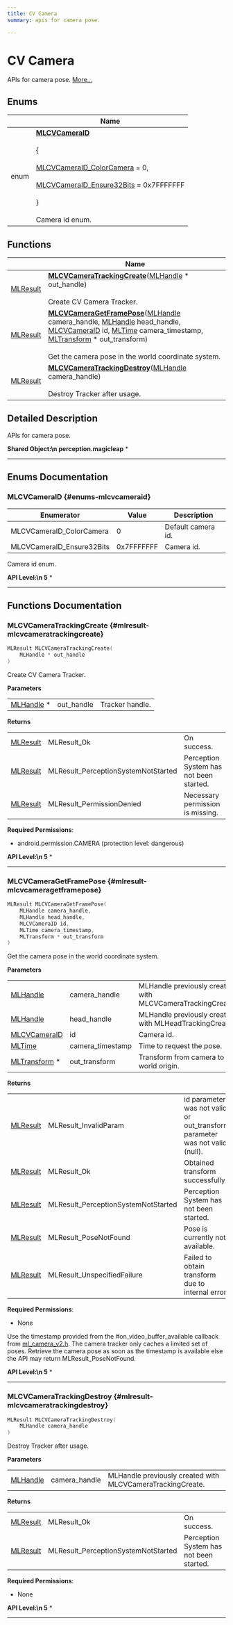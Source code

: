 ```yaml
---
title: CV Camera
summary: apis for camera pose. 

---
```


# CV Camera

APIs for camera pose.  [More...](#detailed-description)

## Enums

|                | Name           |
| -------------- | -------------- |
| enum | **[MLCVCameraID](/api-ref/api/Modules/group___c_v_camera/group___c_v_camera.md#enums-mlcvcameraid)** <br></br> { <br></br>[MLCVCameraID_ColorCamera](/api-ref/api/Modules/group___c_v_camera/group___c_v_camera.md#enums-mlcvcameraid-colorcamera) = 0,<br></br> [MLCVCameraID_Ensure32Bits](/api-ref/api/Modules/group___c_v_camera/group___c_v_camera.md#enums-mlcvcameraid-ensure32bits) = 0x7FFFFFFF<br></br>}<br></br>Camera id enum.  |

## Functions

|                | Name           |
| -------------- | -------------- |
| [MLResult](/api-ref/api/Modules/group___platform/group___platform.md#int32-t-mlresult) | **[MLCVCameraTrackingCreate](/api-ref/api/Modules/group___c_v_camera/group___c_v_camera.md#mlresult-mlcvcameratrackingcreate)**([MLHandle](/api-ref/api/Modules/group___platform/group___platform.md#uint64-t-mlhandle) * out_handle)<br></br>Create CV Camera Tracker.  |
| [MLResult](/api-ref/api/Modules/group___platform/group___platform.md#int32-t-mlresult) | **[MLCVCameraGetFramePose](/api-ref/api/Modules/group___c_v_camera/group___c_v_camera.md#mlresult-mlcvcameragetframepose)**([MLHandle](/api-ref/api/Modules/group___platform/group___platform.md#uint64-t-mlhandle) camera_handle, [MLHandle](/api-ref/api/Modules/group___platform/group___platform.md#uint64-t-mlhandle) head_handle, [MLCVCameraID](/api-ref/api/Modules/group___c_v_camera/group___c_v_camera.md#enums-mlcvcameraid) id, [MLTime](/api-ref/api/Modules/group___common/group___common.md#int64-t-mltime) camera_timestamp, [MLTransform](/api-ref/api/Modules/group___common/struct_m_l_transform.md) * out_transform)<br></br>Get the camera pose in the world coordinate system.  |
| [MLResult](/api-ref/api/Modules/group___platform/group___platform.md#int32-t-mlresult) | **[MLCVCameraTrackingDestroy](/api-ref/api/Modules/group___c_v_camera/group___c_v_camera.md#mlresult-mlcvcameratrackingdestroy)**([MLHandle](/api-ref/api/Modules/group___platform/group___platform.md#uint64-t-mlhandle) camera_handle)<br></br>Destroy Tracker after usage.  |

## Detailed Description

APIs for camera pose. 




**Shared Object:\n perception.magicleap**
  * 




-----------
## Enums Documentation

### MLCVCameraID {#enums-mlcvcameraid}

| Enumerator | Value | Description |
| ---------- | ----- | ----------- |
| MLCVCameraID_ColorCamera |  0| Default camera id. |
| MLCVCameraID_Ensure32Bits |  0x7FFFFFFF| Camera id. |



Camera id enum. 




**API Level:\n 5**
  * 




-----------



## Functions Documentation

### MLCVCameraTrackingCreate {#mlresult-mlcvcameratrackingcreate}

```cpp
MLResult MLCVCameraTrackingCreate(
    MLHandle * out_handle
)
```

Create CV Camera Tracker. 

**Parameters**

|  |   |   |
|--|--|--|
| [MLHandle](/api-ref/api/Modules/group___platform/group___platform.md#uint64-t-mlhandle) * |out_handle|Tracker handle.|

**Returns**

|  |   |   |
|--|--|--|
| [MLResult](/api-ref/api/Modules/group___platform/group___platform.md#int32-t-mlresult) |MLResult_Ok|On success. |
| [MLResult](/api-ref/api/Modules/group___platform/group___platform.md#int32-t-mlresult) |MLResult_PerceptionSystemNotStarted|Perception System has not been started. |
| [MLResult](/api-ref/api/Modules/group___platform/group___platform.md#int32-t-mlresult) |MLResult_PermissionDenied|Necessary permission is missing.|
**Required Permissions**:

  * android.permission.CAMERA (protection level: dangerous) 





**API Level:\n 5**
  * 




-----------

### MLCVCameraGetFramePose {#mlresult-mlcvcameragetframepose}

```cpp
MLResult MLCVCameraGetFramePose(
    MLHandle camera_handle,
    MLHandle head_handle,
    MLCVCameraID id,
    MLTime camera_timestamp,
    MLTransform * out_transform
)
```

Get the camera pose in the world coordinate system. 

**Parameters**

|  |   |   |
|--|--|--|
| [MLHandle](/api-ref/api/Modules/group___platform/group___platform.md#uint64-t-mlhandle) |camera_handle|MLHandle previously created with MLCVCameraTrackingCreate. |
| [MLHandle](/api-ref/api/Modules/group___platform/group___platform.md#uint64-t-mlhandle) |head_handle|MLHandle previously created with MLHeadTrackingCreate. |
| [MLCVCameraID](/api-ref/api/Modules/group___c_v_camera/group___c_v_camera.md#enums-mlcvcameraid) |id|Camera id. |
| [MLTime](/api-ref/api/Modules/group___common/group___common.md#int64-t-mltime) |camera_timestamp|Time to request the pose. |
| [MLTransform](/api-ref/api/Modules/group___common/struct_m_l_transform.md) * |out_transform|Transform from camera to world origin.|

**Returns**

|  |   |   |
|--|--|--|
| [MLResult](/api-ref/api/Modules/group___platform/group___platform.md#int32-t-mlresult) |MLResult_InvalidParam|id parameter was not valid or out_transform parameter was not valid (null). |
| [MLResult](/api-ref/api/Modules/group___platform/group___platform.md#int32-t-mlresult) |MLResult_Ok|Obtained transform successfully. |
| [MLResult](/api-ref/api/Modules/group___platform/group___platform.md#int32-t-mlresult) |MLResult_PerceptionSystemNotStarted|Perception System has not been started. |
| [MLResult](/api-ref/api/Modules/group___platform/group___platform.md#int32-t-mlresult) |MLResult_PoseNotFound|Pose is currently not available. |
| [MLResult](/api-ref/api/Modules/group___platform/group___platform.md#int32-t-mlresult) |MLResult_UnspecifiedFailure|Failed to obtain transform due to internal error.|
**Required Permissions**:

  * None 


Use the timestamp provided from the #on_video_buffer_available callback from [ml_camera_v2.h](/api-ref/api/Files/ml__camera__v2_8h.md#files-ml-camera-v2.h). The camera tracker only caches a limited set of poses. Retrieve the camera pose as soon as the timestamp is available else the API may return MLResult_PoseNotFound.




**API Level:\n 5**
  * 




-----------

### MLCVCameraTrackingDestroy {#mlresult-mlcvcameratrackingdestroy}

```cpp
MLResult MLCVCameraTrackingDestroy(
    MLHandle camera_handle
)
```

Destroy Tracker after usage. 

**Parameters**

|  |   |   |
|--|--|--|
| [MLHandle](/api-ref/api/Modules/group___platform/group___platform.md#uint64-t-mlhandle) |camera_handle|MLHandle previously created with MLCVCameraTrackingCreate.|

**Returns**

|  |   |   |
|--|--|--|
| [MLResult](/api-ref/api/Modules/group___platform/group___platform.md#int32-t-mlresult) |MLResult_Ok|On success. |
| [MLResult](/api-ref/api/Modules/group___platform/group___platform.md#int32-t-mlresult) |MLResult_PerceptionSystemNotStarted|Perception System has not been started.|
**Required Permissions**:

  * None 





**API Level:\n 5**
  * 




-----------





